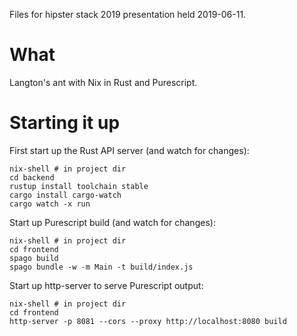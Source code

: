 Files for hipster stack 2019 presentation held 2019-06-11.

# What
Langton's ant with Nix in Rust and Purescript.

# Starting it up

First start up the Rust API server (and watch for changes):
```
nix-shell # in project dir
cd backend
rustup install toolchain stable
cargo install cargo-watch
cargo watch -x run
```

Start up Purescript build (and watch for changes):
```
nix-shell # in project dir
cd frontend
spago build
spago bundle -w -m Main -t build/index.js
```

Start up http-server to serve Purescript output:
```
nix-shell # in project dir
cd frontend
http-server -p 8081 --cors --proxy http://localhost:8080 build
```

